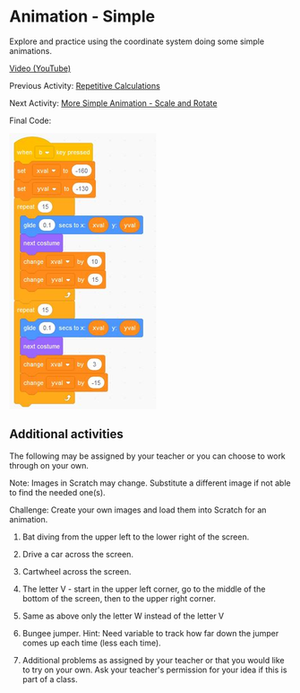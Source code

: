 # Animation - Simple

Explore and practice using the coordinate system doing some simple animations.

[Video (YouTube)](https://youtu.be/8edeRpAqqXA)

Previous Activity: [Repetitive Calculations](https://github.com/teachintech90/math.code/blob/main/Scratch/005-Calc-Repeat/README.md)

Next Activity: [More Simple Animation - Scale and Rotate](https://github.com/teachintech90/math.code/blob/main/Scratch/011-More-Simple-Animation/README.md)

Final Code:

<img src="Simple-Animation-Butterfly.JPG">

## Additional activities

The following may be assigned by your teacher or you can choose to work through on your own.

Note: Images in Scratch may change.  Substitute a different image if not able to find the needed one(s).

Challenge: Create your own images and load them into Scratch for an animation.

1. Bat diving from the upper left to the lower right of the screen.

1. Drive a car across the screen.

1. Cartwheel across the screen.

1. The letter V - start in the upper left corner, go to the middle of the bottom of the screen, then to the upper right corner.

1. Same as above only the letter W instead of the letter V

1. Bungee jumper.  Hint: Need variable to track how far down the jumper comes up each time (less each time).

1. Additional problems as assigned by your teacher or that you would like to try on your own.  Ask your teacher's permission for your idea if this is part of a class.


